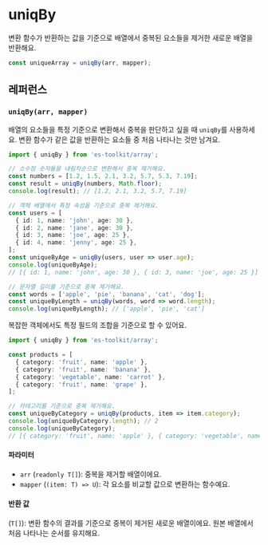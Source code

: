 # uniqBy

변환 함수가 반환하는 값을 기준으로 배열에서 중복된 요소들을 제거한 새로운 배열을 반환해요.

```typescript
const uniqueArray = uniqBy(arr, mapper);
```

## 레퍼런스

### `uniqBy(arr, mapper)`

배열의 요소들을 특정 기준으로 변환해서 중복을 판단하고 싶을 때 `uniqBy`를 사용하세요. 변환 함수가 같은 값을 반환하는 요소들 중 처음 나타나는 것만 남겨요.

```typescript
import { uniqBy } from 'es-toolkit/array';

// 소수점 숫자들을 내림차순으로 변환해서 중복 제거해요.
const numbers = [1.2, 1.5, 2.1, 3.2, 5.7, 5.3, 7.19];
const result = uniqBy(numbers, Math.floor);
console.log(result); // [1.2, 2.1, 3.2, 5.7, 7.19]

// 객체 배열에서 특정 속성을 기준으로 중복 제거해요.
const users = [
  { id: 1, name: 'john', age: 30 },
  { id: 2, name: 'jane', age: 30 },
  { id: 3, name: 'joe', age: 25 },
  { id: 4, name: 'jenny', age: 25 },
];
const uniqueByAge = uniqBy(users, user => user.age);
console.log(uniqueByAge);
// [{ id: 1, name: 'john', age: 30 }, { id: 3, name: 'joe', age: 25 }]

// 문자열 길이를 기준으로 중복 제거해요.
const words = ['apple', 'pie', 'banana', 'cat', 'dog'];
const uniqueByLength = uniqBy(words, word => word.length);
console.log(uniqueByLength); // ['apple', 'pie', 'cat']
```

복잡한 객체에서도 특정 필드의 조합을 기준으로 할 수 있어요.

```typescript
import { uniqBy } from 'es-toolkit/array';

const products = [
  { category: 'fruit', name: 'apple' },
  { category: 'fruit', name: 'banana' },
  { category: 'vegetable', name: 'carrot' },
  { category: 'fruit', name: 'grape' },
];

// 카테고리를 기준으로 중복 제거해요.
const uniqueByCategory = uniqBy(products, item => item.category);
console.log(uniqueByCategory.length); // 2
console.log(uniqueByCategory);
// [{ category: 'fruit', name: 'apple' }, { category: 'vegetable', name: 'carrot' }]
```

#### 파라미터

- `arr` (`readonly T[]`): 중복을 제거할 배열이에요.
- `mapper` (`(item: T) => U`): 각 요소를 비교할 값으로 변환하는 함수예요.

#### 반환 값

(`T[]`): 변환 함수의 결과를 기준으로 중복이 제거된 새로운 배열이에요. 원본 배열에서 처음 나타나는 순서를 유지해요.

